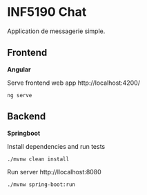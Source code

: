# INF5190 Chat

Application de messagerie simple.

## Frontend

**Angular**

Serve frontend web app http://localhost:4200/
```
ng serve
```

## Backend

**Springboot**

Install dependencies and run tests
```
./mvnw clean install
```

Run server http://llocalhost:8080
```
./mvnw spring-boot:run
```